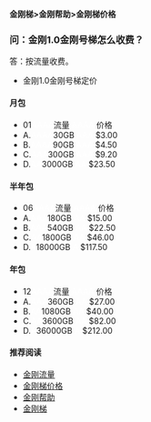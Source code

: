 #### 金刚梯>金刚帮助>金刚梯价格
### 问：金刚1.0金刚号梯怎么收费？

答：按流量收费。

- 金刚1.0金刚号梯定价



#### 月包
- 01<font color="White">AAAA</font>流量<font color="White"> AAAA </font>价格
- A.<font color="White">AAAA</font>30GB<font color="White"> AAA </font>$3.00
- B.<font color="White">AAAA</font>90GB<font color="White"> AAA </font>$4.50
- C.<font color="White">AAA</font>300GB<font color="White"> AAA </font>$9.20
- D.<font color="White">AA</font>3000GB<font color="White"> AA </font>$23.50


#### 半年包
- 06<font color="White">AAAA</font>流量<font color="White"> AAAA </font>价格
- A.<font color="White">AAA</font>180GB<font color="White"> AA </font>$15.00
- B.<font color="White">AAA</font>540GB<font color="White"> AA </font>$22.50 
- C.<font color="White">AA</font>1800GB<font color="White"> AA </font>$46.00
- D.<font color="White">A</font>18000GB<font color="White"> A </font>$117.50


#### 年包
- 12<font color="White">AAAA</font>流量<font color="White"> AAAA </font>价格
- A.<font color="White">AAA</font>360GB<font color="White"> AA </font>$27.00
- B.<font color="White">AA</font>1080GB<font color="White"> AA </font>$40.00 
- C.<font color="White">AA</font>3600GB<font color="White"> AA </font>$82.00
- D.<font color="White">A</font>36000GB<font color="White"> A </font>$212.00



#### 推荐阅读

- [金刚流量](https://a2zitpro.github.io/web/list_kkdatatraffic)
- [金刚梯价格](https://a2zitpro.github.io/web/list_kkprice)
- [金刚帮助](https://a2zitpro.github.io/web/list_kkprice)
- [金刚梯](https://a2zitpro.github.io/web/dlb)
